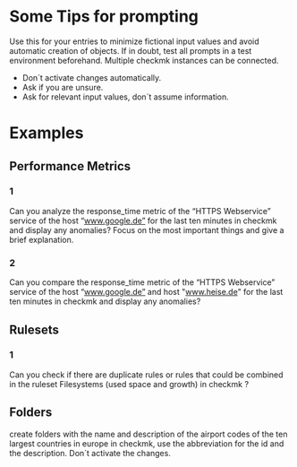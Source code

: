 # Some Tips for prompting

Use this for your entries to minimize fictional input values and avoid automatic creation of objects. If in doubt, test all prompts in a test environment beforehand. Multiple checkmk instances can be connected.

- Don´t activate changes automatically.
- Ask if you are unsure.
- Ask for relevant input values, don´t assume information.

# Examples

## Performance Metrics

### 1
Can you analyze the response_time metric of the “HTTPS Webservice” service of the host “www.google.de” for the last ten minutes in checkmk and display any anomalies? Focus on the most important things and give a brief explanation.

### 2
Can you compare the response_time metric of the “HTTPS Webservice” service of the host “www.google.de”  and host "www.heise.de" for the last ten minutes in checkmk and display any anomalies?

## Rulesets 

### 1
Can you check if there are duplicate rules or rules that could be combined in the ruleset Filesystems (used space and growth) in checkmk ?


## Folders

create folders with the name and description of the airport codes of the ten largest countries in europe in checkmk, use the abbreviation for the id and the description. Don´t activate  the changes.